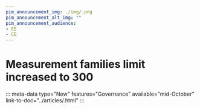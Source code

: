 ```yaml
---
pim_announcement_img: ./img/.png
pim_announcement_alt_img: ""
pim_announcement_audience:
- EE
- CE
---
```


# Measurement families limit increased to 300
::: meta-data type="New" features="Governance" available="mid-October" link-to-doc="../articles/.html"
:::
